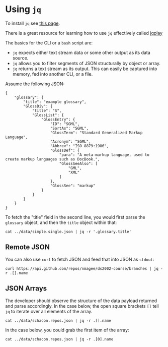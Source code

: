 # Using `jq`

To install `jq` see [this page](https://jqlang.github.io/jq/).

There is a great resource for learning how to use `jq` effectively called [jqplay](https://jqplay.org/#)

The basics for the CLI or a `bash` script are:

- `jq` expects either text stream data or some other output as its data source. 
- `jq` allows you to filter segments of JSON structurally by object or array.
- `jq` returns a text stream as its output. This can easily be captured into memory, fed into another CLI, or a file.


Assume the following JSON:

```
{
    "glossary": {
        "title": "example glossary",
        "GlossDiv": {
            "title": "S",
            "GlossList": {
                "GlossEntry": {
                    "ID": "SGML",
                    "SortAs": "SGML",
                    "GlossTerm": "Standard Generalized Markup Language",
                    "Acronym": "SGML",
                    "Abbrev": "ISO 8879:1986",
                    "GlossDef": {
                        "para": "A meta-markup language, used to create markup languages such as DocBook.",
                        "GlossSeeAlso": [
                            "GML",
                            "XML"
                        ]
                    },
                    "GlossSee": "markup"
                }
            }
        }
    }
}
```

To fetch the "title" field in the second line, you would first parse the `glossary` object, and then the `title` object within that: 

```
cat ../data/simple.single.json | jq -r '.glossary.title'
```

## Remote JSON

You can also use `curl` to fetch JSON and feed that into JSON as `stdout`:

```
curl https://api.github.com/repos/nmagee/ds2002-course/branches | jq -r .[].name
```

## JSON Arrays

The developer should observe the structure of the data payload returned and parse accordingly.
In the case below, the open square brackets `[]` tell `jq` to iterate over all elements of the array.

```
cat ../data/schacon.repos.json | jq -r .[].name
```

In the case below, you could grab the first item of the array:

```
cat ../data/schacon.repos.json | jq -r .[0].name
```
